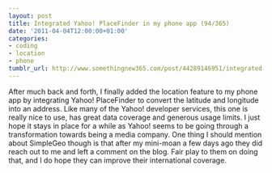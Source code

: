 ```yaml
---
layout: post
title: Integrated Yahoo! PlaceFinder in my phone app (94/365)
date: '2011-04-04T12:00:00+01:00'
categories:
- coding
- location
- phone
tumblr_url: http://www.somethingnew365.com/post/44289146951/integrated-yahoo-placefinder-in-my-phone-app
---
```

After much back and forth, I finally added the location feature to my phone app by integrating Yahoo! PlaceFinder to convert the latitude and longitude into an address.
Like many of the Yahoo! developer services, this one is really nice to use, has great data coverage and generous usage limits. I just hope it stays in place for a while as Yahoo! seems to be going through a transformation towards being a media company.
One thing I should mention about SimpleGeo though is that after my mini-moan a few days ago they did reach out to me and left a comment on the blog. Fair play to them on doing that, and I do hope they can improve their international coverage.
